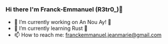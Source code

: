 ### Hi there I'm Franck-Emmanuel (R3tr0_)👋

- 🔭 I’m currently working on An Nou Ay! 🧭
- 🌱 I’m currently learning Rust 🦀
- 📫 How to reach me: franckemmanuel.jeanmarie@gmail.com
